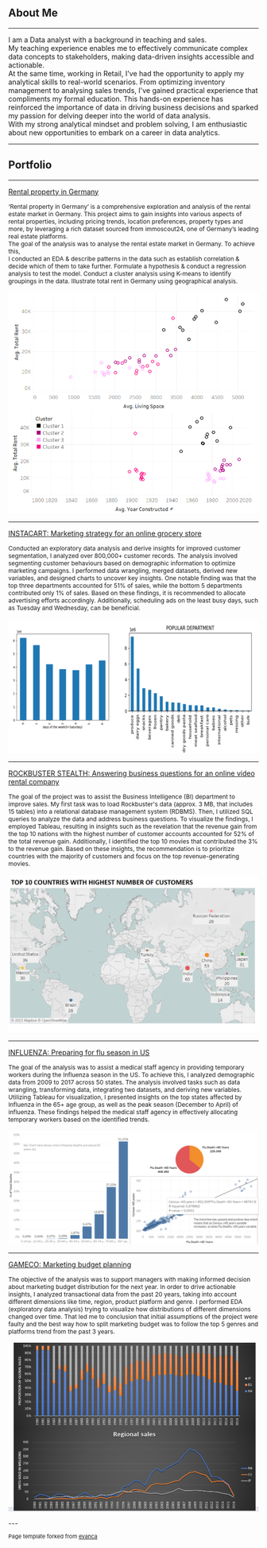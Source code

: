 ## About Me
---
I am a Data analyst with a background in teaching and sales.<br>
My teaching experience enables me to effectively communicate complex data concepts to stakeholders, making data-driven insights accessible and actionable.<br>
At the same time, working in Retail, I've had the opportunity to apply my analytical skills to real-world scenarios. From optimizing inventory management to analysing sales trends, I've gained practical experience that compliments my formal education. This hands-on experience has reinforced the importance of data in driving business decisions and sparked my passion for delving deeper into the world of data analysis.<br>
With my strong analytical mindset and problem solving, I am enthusiastic about new opportunities to embark on a career in data analytics.

---

## Portfolio

---

[Rental property in Germany](/pdf/Rental.pdf) <br>
<p style="font-size:12px"> ‘Rental property in Germany’ is a comprehensive exploration and analysis of the rental estate market in Germany. This project aims to gain insights into various aspects of rental properties, including pricing trends, location preferences, property types and more, by leveraging a rich dataset sourced from immoscout24, one of Germany’s leading real estate platforms. <br>
The goal of the analysis was to analyse the rental estate market in Germany. To achieve this, <br>
I conducted an EDA & describe patterns in the data such as establish correlation & decide which of them to take further. 
Formulate a hypothesis & conduct a regression analysis to test the model.
Conduct a cluster analysis using K-means to identify groupings in the data.
Illustrate total rent in Germany using  geographical analysis.
<br><br>
<img src="images/rental.png?raw=true"/> 
</p>

---
[INSTACART: Marketing strategy for an online grocery store](/pdf/Instacart.pdf) <br>
<p style="font-size:12px"> Conducted an exploratory data analysis and derive insights for improved customer segmentation, I analyzed over 800,000+ customer records. The analysis involved segmenting customer behaviours based on demographic information to optimize marketing campaigns. I performed data wrangling, merged datasets, derived new variables, and designed charts to uncover key insights. One notable finding was that the top three departments accounted for 51% of sales, while the bottom 5 departments contributed only 1% of sales. Based on these findings, it is recommended to allocate advertising efforts accordingly. Additionally, scheduling ads on the least busy days, such as Tuesday and Wednesday, can be beneficial.
<br><br>
<img src="images/Instacart.png?raw=true"/>
</p>

---
[ROCKBUSTER STEALTH: Answering business questions for an online video rental company](/pdf/Rockbuster.pdf) <br>
<p style="font-size:12px"> The goal of the project was to assist the Business Intelligence (BI) department to improve sales. My first task was to load Rockbuster's data (approx. 3 MB, that includes 15 tables) into a relational database management system (RDBMS). Then, I utilized SQL queries to analyze the data and address business questions. To visualize the findings, I employed Tableau, resulting in insights such as the revelation that the revenue gain from the top 10 nations with the highest number of customer accounts accounted for 52% of the total revenue gain. Additionally, I identified the top 10 movies that contributed the 3% to the revenue gain. Based on these insights, the recommendation is to prioritize countries with the majority of customers and focus on the top revenue-generating movies.
<br><br>
<img src="images/rockbuster.png?raw=true"/> 
</p>

---
[INFLUENZA: Preparing for flu season in US](/pdf/Influenza.pdf) <br>
<p style="font-size:12px"> The goal of the analysis was to assist a medical staff agency in providing temporary workers during the Influenza season in the US. To achieve this, I analyzed demographic data from 2009 to 2017 across 50 states. The analysis involved tasks such as data wrangling, transforming data, integrating two datasets, and deriving new variables. Utilizing Tableau for visualization, I presented insights on the top states affected by Influenza in the 65+ age group, as well as the peak season (December to April) of influenza. These findings helped the medical staff agency in effectively allocating temporary workers based on the identified trends. 
<br><br>
<img src="images/Influenza_1.png?raw=true"/> 

</p>

---
[GAMECO: Marketing budget planning](/pdf/GameCo.pdf) <br>
<p style="font-size:12px"> The objective of the analysis was to support managers with making informed decision about marketing budget distribution for the next year. In order to drive actionable insights, I analyzed transactional data from the past 20 years, taking into account different dimensions like time, region, product platform and genre. I performed EDA (exploratory data analysis) trying to visualize how distributions of different dimensions changed over time. That led me to conclusion that initial assumptions of the project were faulty and the best way how to split marketing budget was to follow the top 5 genres and platforms trend from the past 3 years.
<br><br>
<img src="images/GameCo.png?raw=true"/> 

</p> 
---
<p style="font-size:11px">Page template forked from <a href="https://github.com/evanca/quick-portfolio">evanca</a></p>
<!-- Remove above link if you don't want to attibute -->
